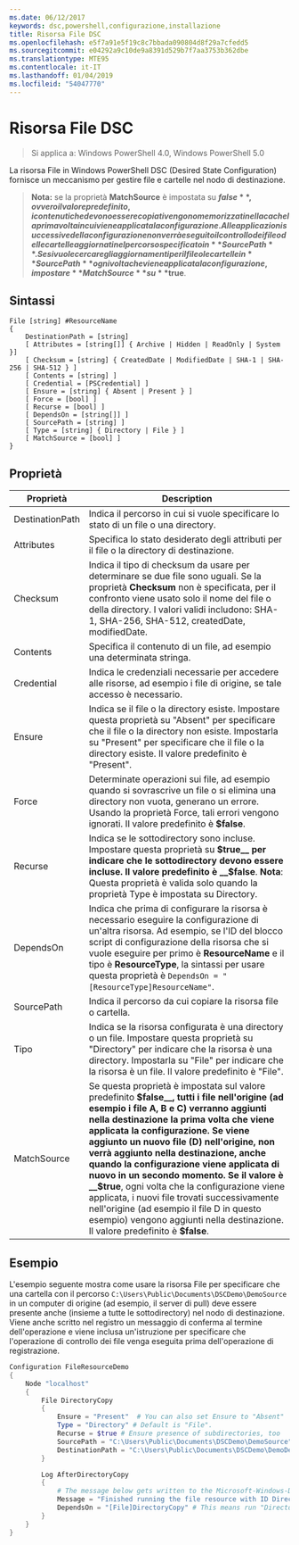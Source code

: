 ```yaml
---
ms.date: 06/12/2017
keywords: dsc,powershell,configurazione,installazione
title: Risorsa File DSC
ms.openlocfilehash: e5f7a91e5f19c8c7bbada090804d8f29a7cfedd5
ms.sourcegitcommit: e04292a9c10de9a8391d529b7f7aa3753b362dbe
ms.translationtype: MTE95
ms.contentlocale: it-IT
ms.lasthandoff: 01/04/2019
ms.locfileid: "54047770"
---
```

# <a name="dsc-file-resource"></a>Risorsa File DSC

> Si applica a: Windows PowerShell 4.0, Windows PowerShell 5.0

La risorsa File in Windows PowerShell DSC (Desired State Configuration) fornisce un meccanismo per gestire file e cartelle nel nodo di destinazione.

>**Nota:** se la proprietà **MatchSource** è impostata su **$false**, ovvero il valore predefinito, i contenuti che devono essere copiati vengono memorizzati nella cache la prima volta in cui viene applicata la configurazione.
>Alle applicazioni successive della configurazione non verrà eseguito il controllo dei file o delle cartelle aggiornati nel percorso specificato in **SourcePath**. Se si vuole cercare gli aggiornamenti per il file o le cartelle in **SourcePath** ogni volta che viene applicata la configurazione, impostare **MatchSource** su **$true**.

## <a name="syntax"></a>Sintassi
```
File [string] #ResourceName
{
    DestinationPath = [string]
    [ Attributes = [string[]] { Archive | Hidden | ReadOnly | System }]
    [ Checksum = [string] { CreatedDate | ModifiedDate | SHA-1 | SHA-256 | SHA-512 } ]
    [ Contents = [string] ]
    [ Credential = [PSCredential] ]
    [ Ensure = [string] { Absent | Present } ]
    [ Force = [bool] ]
    [ Recurse = [bool] ]
    [ DependsOn = [string[]] ]
    [ SourcePath = [string] ]
    [ Type = [string] { Directory | File } ]
    [ MatchSource = [bool] ]
}
```

## <a name="properties"></a>Proprietà

|  Proprietà  |  Description   |
|---|---|
| DestinationPath| Indica il percorso in cui si vuole specificare lo stato di un file o una directory.|
| Attributes| Specifica lo stato desiderato degli attributi per il file o la directory di destinazione.|
| Checksum| Indica il tipo di checksum da usare per determinare se due file sono uguali. Se la proprietà __Checksum__ non è specificata, per il confronto viene usato solo il nome del file o della directory. I valori validi includono: SHA-1, SHA-256, SHA-512, createdDate, modifiedDate.|
| Contents| Specifica il contenuto di un file, ad esempio una determinata stringa.|
| Credential| Indica le credenziali necessarie per accedere alle risorse, ad esempio i file di origine, se tale accesso è necessario.|
| Ensure| Indica se il file o la directory esiste. Impostare questa proprietà su "Absent" per specificare che il file o la directory non esiste. Impostarla su "Present" per specificare che il file o la directory esiste. Il valore predefinito è "Present".|
| Force| Determinate operazioni sui file, ad esempio quando si sovrascrive un file o si elimina una directory non vuota, generano un errore. Usando la proprietà Force, tali errori vengono ignorati. Il valore predefinito è __$false__.|
| Recurse| Indica se le sottodirectory sono incluse. Impostare questa proprietà su __$true__ per indicare che le sottodirectory devono essere incluse. Il valore predefinito è __$false__. **Nota**: Questa proprietà è valida solo quando la proprietà Type è impostata su Directory.|
| DependsOn | Indica che prima di configurare la risorsa è necessario eseguire la configurazione di un'altra risorsa. Ad esempio, se l'ID del blocco script di configurazione della risorsa che si vuole eseguire per primo è __ResourceName__ e il tipo è __ResourceType__, la sintassi per usare questa proprietà è `DependsOn = "[ResourceType]ResourceName"`.|
| SourcePath| Indica il percorso da cui copiare la risorsa file o cartella.|
| Tipo| Indica se la risorsa configurata è una directory o un file. Impostare questa proprietà su "Directory" per indicare che la risorsa è una directory. Impostarla su "File" per indicare che la risorsa è un file. Il valore predefinito è "File".|
| MatchSource| Se questa proprietà è impostata sul valore predefinito __$false__, tutti i file nell'origine (ad esempio i file A, B e C) verranno aggiunti nella destinazione la prima volta che viene applicata la configurazione. Se viene aggiunto un nuovo file (D) nell'origine, non verrà aggiunto nella destinazione, anche quando la configurazione viene applicata di nuovo in un secondo momento. Se il valore è __$true__, ogni volta che la configurazione viene applicata, i nuovi file trovati successivamente nell'origine (ad esempio il file D in questo esempio) vengono aggiunti nella destinazione. Il valore predefinito è **$false**.|

## <a name="example"></a>Esempio

L'esempio seguente mostra come usare la risorsa File per specificare che una cartella con il percorso `C:\Users\Public\Documents\DSCDemo\DemoSource` in un computer di origine (ad esempio, il server di pull) deve essere presente anche (insieme a tutte le sottodirectory) nel nodo di destinazione. Viene anche scritto nel registro un messaggio di conferma al termine dell'operazione e viene inclusa un'istruzione per specificare che l'operazione di controllo dei file venga eseguita prima dell'operazione di registrazione.

```powershell
Configuration FileResourceDemo
{
    Node "localhost"
    {
        File DirectoryCopy
        {
            Ensure = "Present"  # You can also set Ensure to "Absent"
            Type = "Directory" # Default is "File".
            Recurse = $true # Ensure presence of subdirectories, too
            SourcePath = "C:\Users\Public\Documents\DSCDemo\DemoSource"
            DestinationPath = "C:\Users\Public\Documents\DSCDemo\DemoDestination"
        }

        Log AfterDirectoryCopy
        {
            # The message below gets written to the Microsoft-Windows-Desired State Configuration/Analytic log
            Message = "Finished running the file resource with ID DirectoryCopy"
            DependsOn = "[File]DirectoryCopy" # This means run "DirectoryCopy" first.
        }
    }
}
```